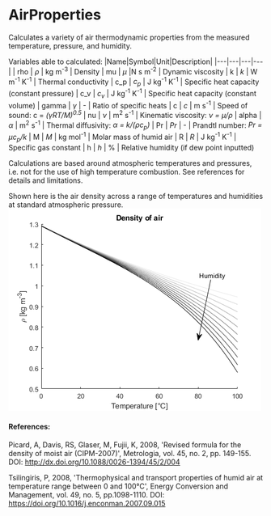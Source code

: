 # AirProperties
 Calculates a variety of air thermodynamic properties from the measured temperature, pressure, and humidity.

Variables able to calculated:
 |Name|Symbol|Unit|Description|
 |---|---|---|---|
 | rho | _&rho;_ | kg m<sup>-3</sup> | Density
 | mu | _&mu;_ |N s m<sup>-2</sup> | Dynamic viscosity
 | k | _k_ | W m<sup>-1</sup> K<sup>-1</sup> | Thermal conductivity
 | c_p | _c<sub>p</sub>_ | J kg<sup>-1</sup> K<sup>-1</sup> | Specific heat capacity (constant pressure)
 | c_v | _c<sub>v</sub>_ | J kg<sup>-1</sup> K<sup>-1</sup> | Specific heat capacity (constant volume)
 | gamma | _&gamma;_ | - | Ratio of specific heats
 | c | _c_ | m s<sup>-1</sup> | Speed of sound: c = _(&gamma;RT/M)<sup>0.5</sup>_
 | nu | _&nu;_ | m<sup>2</sup> s<sup>-1</sup> | Kinematic viscosity: _&nu; = &mu;/&rho;_
 | alpha | _&alpha;_ | m<sup>2</sup> s<sup>-1</sup> | Thermal diffusivity: _&alpha; = k/(&rho;c<sub>p</sub>)_
 | Pr | _Pr_ | - | Prandtl number: _Pr = &mu;c<sub>p</sub>/k_
 | M | _M_ | kg mol<sup>-1</sup> | Molar mass of humid air
 | R | _R_ | J kg<sup>-1</sup> K<sup>-1</sup> | Specific gas constant
 | h | _h_ | % | Relative humidity (if dew point inputted)

Calculations are based around atmospheric temperatures and pressures, i.e. not for the use of high temperature combustion. See references for details and limitations.

Shown here is the air density across a range of temperatures and humidities at standard atmospheric pressure. 
![Air density](AirDensityExample.png)

#### References:

Picard, A, Davis, RS, Glaser, M, Fujii, K, 2008, 'Revised formula for the density of moist air (CIPM-2007)', Metrologia, vol. 45, no. 2, pp. 149-155. DOI: http://dx.doi.org/10.1088/0026-1394/45/2/004

Tsilingiris, P, 2008, 'Thermophysical and transport properties of humid air at temperature range between 0 and 100°C', Energy Conversion and Management, vol. 49, no. 5, pp.1098-1110. DOI: https://doi.org/10.1016/j.enconman.2007.09.015
